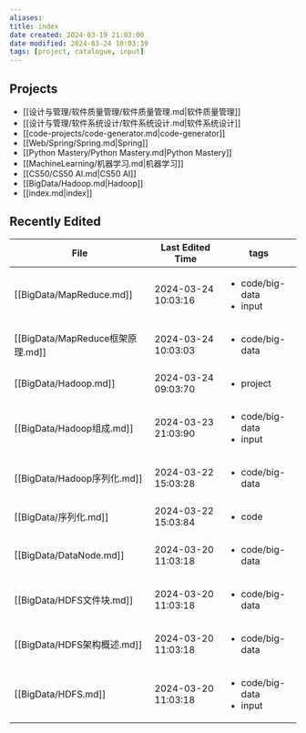 ```yaml
---
aliases: 
title: index
date created: 2024-03-19 21:03:00
date modified: 2024-03-24 10:03:39
tags: [project, catalogue, input]
---
```

## Projects
- [[设计与管理/软件质量管理/软件质量管理.md|软件质量管理]]
- [[设计与管理/软件系统设计/软件系统设计.md|软件系统设计]]
- [[code-projects/code-generator.md|code-generator]]
- [[Web/Spring/Spring.md|Spring]]
- [[Python Mastery/Python Mastery.md|Python Mastery]]
- [[MachineLearning/机器学习.md|机器学习]]
- [[CS50/CS50 AI.md|CS50 AI]]
- [[BigData/Hadoop.md|Hadoop]]
- [[index.md|index]]
## Recently Edited
| File                         | Last Edited Time    | tags                                          |
| ---------------------------- | ------------------- | --------------------------------------------- |
| [[BigData/MapReduce.md]]     | 2024-03-24 10:03:16 | <ul><li>code/big-data</li><li>input</li></ul> |
| [[BigData/MapReduce框架原理.md]] | 2024-03-24 10:03:03 | <ul><li>code/big-data</li></ul>               |
| [[BigData/Hadoop.md]]        | 2024-03-24 09:03:70 | <ul><li>project</li></ul>                     |
| [[BigData/Hadoop组成.md]]      | 2024-03-23 21:03:90 | <ul><li>code/big-data</li><li>input</li></ul> |
| [[BigData/Hadoop序列化.md]]     | 2024-03-22 15:03:28 | <ul><li>code/big-data</li></ul>               |
| [[BigData/序列化.md]]           | 2024-03-22 15:03:84 | <ul><li>code</li></ul>                        |
| [[BigData/DataNode.md]]      | 2024-03-20 11:03:18 | <ul><li>code/big-data</li></ul>               |
| [[BigData/HDFS文件块.md]]       | 2024-03-20 11:03:18 | <ul><li>code/big-data</li></ul>               |
| [[BigData/HDFS架构概述.md]]      | 2024-03-20 11:03:18 | <ul><li>code/big-data</li></ul>               |
| [[BigData/HDFS.md]]          | 2024-03-20 11:03:18 | <ul><li>code/big-data</li><li>input</li></ul> |
